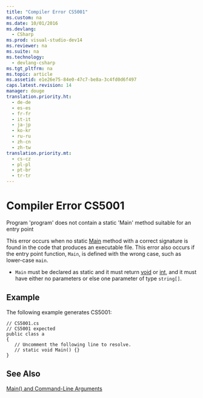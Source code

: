 ```yaml
---
title: "Compiler Error CS5001"
ms.custom: na
ms.date: 10/01/2016
ms.devlang: 
  - CSharp
ms.prod: visual-studio-dev14
ms.reviewer: na
ms.suite: na
ms.technology: 
  - devlang-csharp
ms.tgt_pltfrm: na
ms.topic: article
ms.assetid: e1e26e75-84e0-47c7-be8a-3c4fd0d6f497
caps.latest.revision: 14
manager: douge
translation.priority.ht: 
  - de-de
  - es-es
  - fr-fr
  - it-it
  - ja-jp
  - ko-kr
  - ru-ru
  - zh-cn
  - zh-tw
translation.priority.mt: 
  - cs-cz
  - pl-pl
  - pt-br
  - tr-tr
---
```

# Compiler Error CS5001
Program 'program' does not contain a static 'Main' method suitable for an entry point  
  
 This error occurs when no static [Main](../Topic/Main\(\)%20and%20Command-Line%20Arguments%20\(C%23%20Programming%20Guide\).md) method with a correct signature is found in the code that produces an executable file. This error also occurs if the entry point function, `Main`, is defined with the wrong case, such as lower-case `main`.  
  
-   `Main` must be declared as static and it must return [void](../Topic/void%20\(C%23%20Reference\).md) or [int](../Topic/int%20\(C%23%20Reference\).md), and it must have either no parameters or else one parameter of type `string[]`.  
  
## Example  
 The following example generates CS5001:  
  
```  
// CS5001.cs  
// CS5001 expected  
public class a  
{  
   // Uncomment the following line to resolve.  
   // static void Main() {}  
}  
```  
  
## See Also  
 [Main() and Command-Line Arguments](../Topic/Main\(\)%20and%20Command-Line%20Arguments%20\(C%23%20Programming%20Guide\).md)